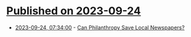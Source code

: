 # [Published on 2023-09-24](index.md)

* [2023-09-24, 07:34:00](https://news.slashdot.org/story/23/09/23/0433214/can-philanthropy-save-local-newspapers?utm_source=rss1.0mainlinkanon&utm_medium=feed) - [Can Philanthropy Save Local Newspapers?](https://news.slashdot.org/story/23/09/23/0433214/can-philanthropy-save-local-newspapers?utm_source=rss1.0mainlinkanon&utm_medium=feed)
